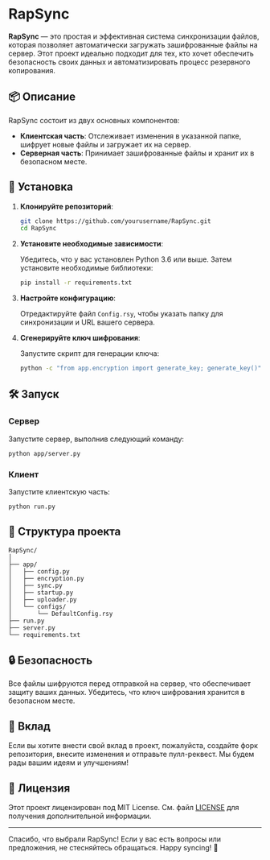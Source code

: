 # RapSync

**RapSync** — это простая и эффективная система синхронизации файлов, которая позволяет автоматически загружать зашифрованные файлы на сервер. Этот проект идеально подходит для тех, кто хочет обеспечить безопасность своих данных и автоматизировать процесс резервного копирования.

## 📦 Описание

RapSync состоит из двух основных компонентов:

- **Клиентская часть**: Отслеживает изменения в указанной папке, шифрует новые файлы и загружает их на сервер.
- **Серверная часть**: Принимает зашифрованные файлы и хранит их в безопасном месте.

## 🚀 Установка

1. **Клонируйте репозиторий**:

   ```bash
   git clone https://github.com/yourusername/RapSync.git
   cd RapSync
   ```

2. **Установите необходимые зависимости**:

   Убедитесь, что у вас установлен Python 3.6 или выше. Затем установите необходимые библиотеки:

   ```bash
   pip install -r requirements.txt
   ```

3. **Настройте конфигурацию**:

   Отредактируйте файл `Config.rsy`, чтобы указать папку для синхронизации и URL вашего сервера.

4. **Сгенерируйте ключ шифрования**:

   Запустите скрипт для генерации ключа:

   ```bash
   python -c "from app.encryption import generate_key; generate_key()"
   ```

## 🛠️ Запуск

### Сервер

Запустите сервер, выполнив следующий команду:

```bash
python app/server.py
```

### Клиент

Запустите клиентскую часть:

```bash
python run.py
```

## 📂 Структура проекта

```
RapSync/
│
├── app/
│   ├── config.py
│   ├── encryption.py
│   ├── sync.py
│   ├── startup.py
│   ├── uploader.py
│   └── configs/
│       └── DefaultConfig.rsy
├── run.py
├── server.py
└── requirements.txt
```

## 🔒 Безопасность

Все файлы шифруются перед отправкой на сервер, что обеспечивает защиту ваших данных. Убедитесь, что ключ шифрования хранится в безопасном месте.

## 🤝 Вклад

Если вы хотите внести свой вклад в проект, пожалуйста, создайте форк репозитория, внесите изменения и отправьте пулл-реквест. Мы будем рады вашим идеям и улучшениям!

## 📄 Лицензия

Этот проект лицензирован под MIT License. См. файл [LICENSE](LICENSE) для получения дополнительной информации.

---

Спасибо, что выбрали RapSync! Если у вас есть вопросы или предложения, не стесняйтесь обращаться. Happy syncing! 🎉
